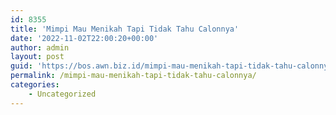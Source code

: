 ```yaml
---
id: 8355
title: 'Mimpi Mau Menikah Tapi Tidak Tahu Calonnya'
date: '2022-11-02T22:00:20+00:00'
author: admin
layout: post
guid: 'https://bos.awn.biz.id/mimpi-mau-menikah-tapi-tidak-tahu-calonnya/'
permalink: /mimpi-mau-menikah-tapi-tidak-tahu-calonnya/
categories:
    - Uncategorized
---
```


